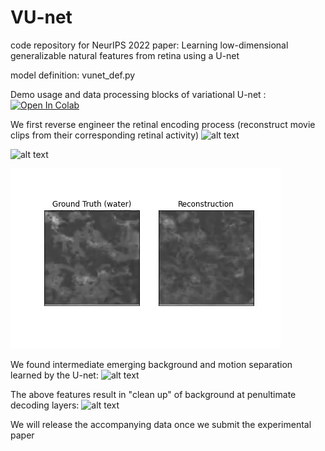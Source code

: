# VU-net
code repository for NeurIPS 2022 paper: Learning low-dimensional generalizable natural features from retina using a U-net

model definition: vunet_def.py

Demo usage and data processing blocks of 
variational U-net : [![Open In Colab](https://colab.research.google.com/assets/colab-badge.svg)](https://github.com/sepalmer/VU-net/blob/main/VUnet_demo.ipynb)

We first reverse engineer the retinal encoding process (reconstruct movie clips from their corresponding retinal activity)
![alt text](https://github.com/sepalmer/VU-net/blob/main/fish_truthvspred.gif)

![alt text](https://github.com/sepalmer/VU-net/blob/main/leaf_truthvspred.gif)

![alt text](https://github.com/sepalmer/VU-net/blob/main/water_truthvspred.gif)

We found intermediate emerging background and motion separation learned by the U-net: 
![alt text](https://github.com/sepalmer/VU-net/blob/main/objectmotion.gif)

The above features result in "clean up" of background at penultimate decoding layers: 
![alt text](https://github.com/sepalmer/VU-net/blob/main/topactivatefeatures.gif)

We will release the accompanying data once we submit the experimental paper
